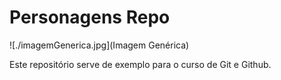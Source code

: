 # Personagens Repo

![./imagemGenerica.jpg](Imagem Genérica)

Este repositório serve de exemplo para o curso de Git e Github.